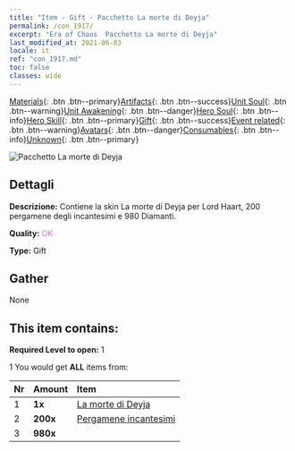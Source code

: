 ```yaml
---
title: "Item - Gift - Pacchetto La morte di Deyja"
permalink: /con_1917/
excerpt: "Era of Chaos  Pacchetto La morte di Deyja"
last_modified_at: 2021-06-03
locale: it
ref: "con_1917.md"
toc: false
classes: wide
---
```

 [Materials](/ItemsIT/){: .btn .btn--primary}[Artifacts](/ItemsIT/Artifacts/){: .btn .btn--success}[Unit Soul](/ItemsIT/UnitSoul/){: .btn .btn--warning}[Unit Awakening](/ItemsIT/UnitAwakening/){: .btn .btn--danger}[Hero Soul](/ItemsIT/HeroSoul/){: .btn .btn--info}[Hero Skill](/ItemsIT/HeroSkill/){: .btn .btn--primary}[Gift](/ItemsIT/Gift/){: .btn .btn--success}[Event related](/ItemsIT/Events/){: .btn .btn--warning}[Avatars](/ItemsIT/Avatars/){: .btn .btn--danger}[Consumables](/ItemsIT/Consumables/){: .btn .btn--info}[Unknown](/ItemsIT/Unknown/){: .btn .btn--primary}

 ![Pacchetto La morte di Deyja](/images/t/i_907540.png)

## Dettagli
 **Descrizione:** Contiene la skin La morte di Deyja per Lord Haart, 200 pergamene degli incantesimi e 980 Diamanti.

 **Quality:** <span style="color: #DA70D6">OK</span>

 **Type:** Gift

## Gather

  None

## This item contains:

 **Required Level to open:** 1

 1 You would get **ALL** items  from:

  | Nr | Amount |     Item    |
  |:---|:-------|:------------|
  | 1 |  **1x** | [La morte di Deyja](/ItemsIT/con_1050/) |  | 
  | 2 |  **200x** | [Pergamene incantesimi](/ItemsIT/con_694/) |  | 
  | 3 |  **980x** | <i class="fas fa-gem"/> |  | 
